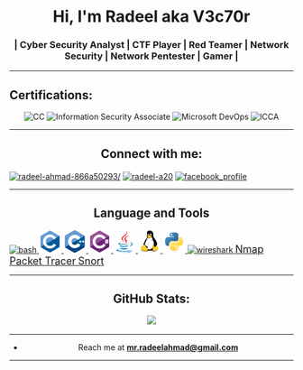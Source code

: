 
<h1 align="center">Hi, I'm Radeel aka V3c70r</h1>
<h3 align="center">| Cyber Security Analyst | CTF Player | Red Teamer | Network Security | Network Pentester | Gamer |</h3>

---

## Certifications:
<div style="text-align: center;">
    <img src="Images/CC.png" alt="CC" width="150">
    <img src="Images/ISO.png" alt="Information Security Associate" width="150">
    <img src="Images/DevOps.png" alt="Microsoft DevOps" width="150">
    <img src="Images/ICCA.png" alt="ICCA" width="100">
    
---

## Connect with me:
<p align="left">
<a href="https://www.linkedin.com/in/radeel-ahmad-866a50293/" target="blank"><img align="center" src="https://raw.githubusercontent.com/rahuldkjain/github-profile-readme-generator/master/src/images/icons/Social/linked-in-alt.svg" alt="radeel-ahmad-866a50293/" height="30" width="40" /></a>
<a href="https://radeel-a20.medium.com/" target="blank"><img align="center" src="https://raw.githubusercontent.com/rahuldkjain/github-profile-readme-generator/master/src/images/icons/Social/medium.svg" alt="radeel-a20" height="30" width="40" /></a>
<a href="https://www.facebook.com/your_facebook_profile" target="_blank"><img align="center" src="https://raw.githubusercontent.com/rahuldkjain/github-profile-readme-generator/master/src/images/icons/Social/facebook.svg" alt="facebook_profile" height="30" width="40" /></a>

</p>

---

## Language and Tools
<p align="left"> 
    <a href="https://www.gnu.org/software/bash/" target="_blank" rel="noreferrer"> 
        <img src="https://www.vectorlogo.zone/logos/gnu_bash/gnu_bash-icon.svg" alt="bash" width="40" height="40"/> 
    </a> 
    <a href="https://www.cprogramming.com/" target="_blank" rel="noreferrer"> 
        <img src="https://raw.githubusercontent.com/devicons/devicon/master/icons/c/c-original.svg" alt="c" width="40" height="40"/> 
    </a> 
    <a href="https://www.w3schools.com/cpp/" target="_blank" rel="noreferrer"> 
        <img src="https://raw.githubusercontent.com/devicons/devicon/master/icons/cplusplus/cplusplus-original.svg" alt="cplusplus" width="40" height="40"/> 
    </a> 
    <a href="https://www.w3schools.com/cs/" target="_blank" rel="noreferrer"> 
        <img src="https://raw.githubusercontent.com/devicons/devicon/master/icons/csharp/csharp-original.svg" alt="csharp" width="40" height="40"/> 
    </a> 
    <a href="https://www.java.com" target="_blank" rel="noreferrer"> 
        <img src="https://raw.githubusercontent.com/devicons/devicon/master/icons/java/java-original.svg" alt="java" width="40" height="40"/> 
    </a> 
        <a href="https://www.linux.org/" target="_blank" rel="noreferrer"> 
        <img src="https://raw.githubusercontent.com/devicons/devicon/master/icons/linux/linux-original.svg" alt="linux" width="40" height="40"/> 
    </a> 
    <a href="https://www.python.org" target="_blank" rel="noreferrer"> 
        <img src="https://raw.githubusercontent.com/devicons/devicon/master/icons/python/python-original.svg" alt="python" width="40" height="40"/> 
    </a> 
    <a href="https://www.wireshark.org/" target="_blank" rel="noreferrer"> 
        <img src="https://www.vectorlogo.zone/logos/wireshark/wireshark-icon.svg" alt="wireshark" width="40" height="40"/> 
    </a> 
    <a href="https://nmap.org/" target="_blank" rel="noreferrer"> 
        <span style="font-size: 18px;">Nmap</span>
    </a> 
    <a href="https://www.netacad.com/courses/packet-tracer" target="_blank" rel="noreferrer"> 
        <span style="font-size: 18px;">Packet Tracer</span>
    </a> 
    <a href="https://www.snort.org/" target="_blank" rel="noreferrer"> 
        <span style="font-size: 18px;">Snort</span>
    </a> 

</p>



---

## GitHub Stats:
![](https://github-readme-stats.vercel.app/api/top-langs/?username=RadeelAhmad&theme=radical&hide_border=false&include_all_commits=false&count_private=false&layout=compact)

---

- Reach me at **mr.radeelahmad@gmail.com**

---
